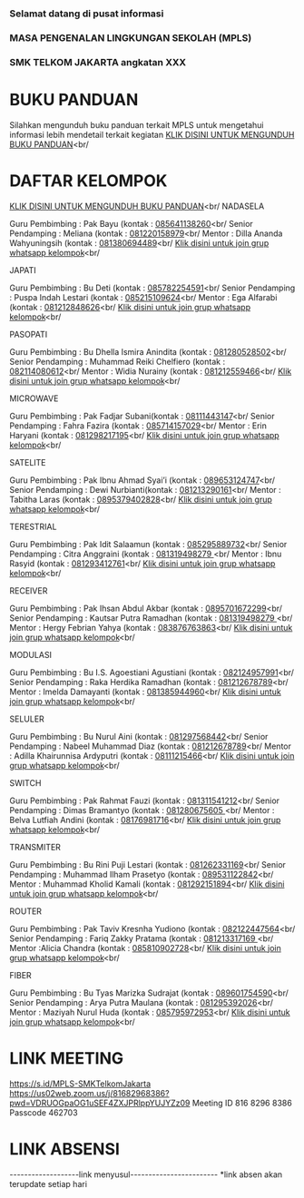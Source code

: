 ### Selamat datang di pusat informasi
### MASA PENGENALAN LINGKUNGAN SEKOLAH (MPLS)
### SMK TELKOM JAKARTA angkatan XXX

# BUKU PANDUAN
Silahkan mengunduh buku panduan terkait MPLS untuk mengetahui informasi lebih mendetail terkait kegiatan
<a href="https://drive.google.com/file/d/1dCSEsQ40X2AvZ253hLaGgfyM1lPhyokY/view?usp=sharing" target="_blank">KLIK DISINI UNTUK MENGUNDUH BUKU PANDUAN</a><br/

# DAFTAR KELOMPOK
<a href="https://drive.google.com/file/d/1dCSEsQ40X2AvZ253hLaGgfyM1lPhyokY/view?usp=sharing" target="_blank">KLIK DISINI UNTUK MENGUNDUH BUKU PANDUAN</a><br/
NADASELA

Guru Pembimbing      : Pak Bayu (kontak : <a href="https://wa.me/6285641138260" target="_blank">085641138260</a><br/
Senior Pendamping : Meliana (kontak : <a href="https://wa.me/6281220158979" target="_blank">081220158979</a><br/
Mentor                          : Dilla Ananda Wahyuningsih (kontak : <a href="https://wa.me/6281380694489" target="_blank">081380694489</a><br/
<a href="https://chat.whatsapp.com/Gcb2QCkHYMsEYmpwNr9iAk" target="_blank">Klik disini untuk join grup whatsapp kelompok</a><br/


JAPATI

Guru Pembimbing   : Bu Deti (kontak : <a href="https://wa.me/6285782254591" target="_blank">085782254591</a><br/
Senior Pendamping : Puspa Indah Lestari	 (kontak : <a href="https://wa.me/6285215109624" target="_blank">085215109624</a><br/
Mentor            : Ega Alfarabi (kontak : <a href="https://wa.me/6281212848626" target="_blank">081212848626</a><br/
<a href="https://chat.whatsapp.com/DFZfzcEndktBHVDQHGlSmW" target="_blank">Klik disini untuk join grup whatsapp kelompok</a><br/

PASOPATI

Guru Pembimbing   : Bu Dhella Ismira Anindita (kontak : <a href="https://wa.me/6281280528502" target="_blank">081280528502</a><br/
Senior Pendamping : Muhammad Reiki Chelfiero (kontak : <a href="https://wa.me/6282114080612" target="_blank">082114080612</a><br/
Mentor            : Widia Nurainy (kontak : <a href="https://wa.me/6281212559466" target="_blank">081212559466</a><br/
<a href="https://chat.whatsapp.com/FPnXiUS2Yhw3LJ6LIFQ2sJ" target="_blank">Klik disini untuk join grup whatsapp kelompok</a><br/

MICROWAVE

Guru Pembimbing   :  Pak Fadjar Subani(kontak : <a href="https://wa.me/628111443147" target="_blank">08111443147</a><br/
Senior Pendamping : Fahra Fazira (kontak : <a href="https://wa.me/6285714157029" target="_blank">085714157029</a><br/
Mentor            : Erin Haryani (kontak : <a href="https://wa.me/6281298217195" target="_blank">081298217195</a><br/
<a href="https://chat.whatsapp.com/IBHAC7eejDYFXznWHujOHm" target="_blank">Klik disini untuk join grup whatsapp kelompok</a><br/

SATELITE	

Guru Pembimbing   :  Pak Ibnu Ahmad Syai’i (kontak : <a href="https://wa.me/6289653124747" target="_blank">089653124747</a><br/
Senior Pendamping : Dewi Nurbianti(kontak : <a href="https://wa.me/6281213290161" target="_blank">081213290161</a><br/
Mentor            : Tabitha Laras (kontak : <a href="https://wa.me/62895379402828" target="_blank">0895379402828</a><br/
<a href="https://chat.whatsapp.com/CGAxaxQaZZW75Bs2wg7DUt " target="_blank">Klik disini untuk join grup whatsapp kelompok</a><br/

TERESTRIAL

Guru Pembimbing   :  Pak Idit Salaamun (kontak : <a href="https://wa.me/6285295889732" target="_blank">085295889732</a><br/
Senior Pendamping : Citra Anggraini (kontak : <a href="https://wa.me/6281319498279" target="_blank">081319498279 </a><br/
Mentor            : Ibnu Rasyid  (kontak : <a href="https://wa.me/6281293412761" target="_blank">081293412761</a><br/
<a href="https://chat.whatsapp.com/KpCOSOzDO6pIvEn9ov4RTO " target="_blank">Klik disini untuk join grup whatsapp kelompok</a><br/

RECEIVER	

Guru Pembimbing   :  Pak Ihsan Abdul Akbar	 (kontak : <a href="https://wa.me/62895701672299" target="_blank">0895701672299</a><br/
Senior Pendamping : Kautsar Putra Ramadhan (kontak : <a href="https://wa.me/62895701672299" target="_blank">081319498279 </a><br/
Mentor            : Hergy Febrian Yahya  (kontak : <a href="https://wa.me/6283876763863" target="_blank">083876763863</a><br/
<a href="https://chat.whatsapp.com/JOKrbGOARLNHpuBor15Qkd " target="_blank">Klik disini untuk join grup whatsapp kelompok</a><br/

MODULASI

Guru Pembimbing   : Bu I.S. Agoestiani Agustiani (kontak : <a href="https://wa.me/6282124957991" target="_blank">082124957991</a><br/
Senior Pendamping : Raka Herdika Ramadhan (kontak : <a href="https://wa.me/6281212678789" target="_blank">081212678789</a><br/
Mentor            : Imelda Damayanti (kontak : <a href="https://wa.me/6281385944960" target="_blank">081385944960</a><br/
<a href="https://chat.whatsapp.com/LIxFC4WdAuNGcYvgwTu4bm" target="_blank">Klik disini untuk join grup whatsapp kelompok</a><br/	

SELULER

Guru Pembimbing   : Bu Nurul Aini (kontak : <a href="https://wa.me/6281297568442" target="_blank">081297568442</a><br/
Senior Pendamping : Nabeel Muhammad Diaz (kontak : <a href="https://wa.me/6281290436289" target="_blank">081212678789</a><br/
Mentor            :  Adilla Khairunnisa Ardyputri (kontak : <a href="https://wa.me/628111215466" target="_blank">08111215466</a><br/
<a href="https://chat.whatsapp.com/If6Vc4PHgcb5b8EDZaLIG3" target="_blank">Klik disini untuk join grup whatsapp kelompok</a><br/		
	
SWITCH

Guru Pembimbing   :  Pak Rahmat Fauzi (kontak : <a href="https://wa.me/6281311541212" target="_blank">081311541212</a><br/
Senior Pendamping : Dimas Bramantyo (kontak : <a href="https://wa.me/6281280675605" target="_blank">081280675605 </a><br/
Mentor            : Belva Lutfiah Andini (kontak : <a href="https://wa.me/628176981716" target="_blank">08176981716</a><br/
<a href="https://chat.whatsapp.com/FhXLY4cC6Wv6MeIEvBk0yD " target="_blank">Klik disini untuk join grup whatsapp kelompok</a><br/

TRANSMITER

Guru Pembimbing   : Bu Rini Puji Lestari (kontak : <a href="https://wa.me/6281262331169" target="_blank">081262331169</a><br/
Senior Pendamping : Muhammad Ilham Prasetyo (kontak : <a href="https://wa.me/6289531122842" target="_blank">089531122842</a><br/
Mentor            :  Muhammad Kholid Kamali (kontak : <a href="https://wa.me/6281292151894" target="_blank">081292151894</a><br/
<a href="https://chat.whatsapp.com/BAbchVHyIFw7wYzCS9JaZN" target="_blank">Klik disini untuk join grup whatsapp kelompok</a><br/	

ROUTER

Guru Pembimbing   : Pak  Taviv Kresnha Yudiono (kontak : <a href="https://wa.me/6282122447564" target="_blank">082122447564</a><br/
Senior Pendamping : Fariq Zakky Pratama (kontak : <a href="https://wa.me/6281213317169" target="_blank">081213317169 </a><br/
Mentor            :Alicia Chandra (kontak : <a href="https://wa.me/6285810902728" target="_blank">085810902728</a><br/
<a href="https://chat.whatsapp.com/JXK2u9gfv4KHQCcE9xang5 " target="_blank">Klik disini untuk join grup whatsapp kelompok</a><br/
	
FIBER

Guru Pembimbing   : Bu Tyas Marizka Sudrajat (kontak : <a href="https://wa.me/6289601754590" target="_blank">089601754590</a><br/
Senior Pendamping : Arya Putra Maulana (kontak : <a href="https://wa.me/6281295392026" target="_blank">081295392026</a><br/
Mentor            :  Maziyah Nurul Huda (kontak : <a href="https://wa.me/6285795972953" target="_blank">085795972953</a><br/
<a href="https://chat.whatsapp.com/JAxNKYvH0peHUtbshHZrB8" target="_blank">Klik disini untuk join grup whatsapp kelompok</a><br/	

# LINK MEETING
https://s.id/MPLS-SMKTelkomJakarta
https://us02web.zoom.us/j/81682968386?pwd=VDRUOGpaOG1uSEF4ZXJPRlppYUJYZz09
Meeting ID 816 8296 8386
Passcode 462703
	
# LINK ABSENSI
-------------------link menyusul------------------------
*link absen akan terupdate setiap hari
	
		



